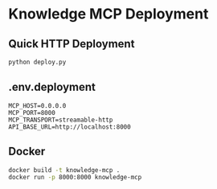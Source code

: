 # Knowledge MCP Deployment

## Quick HTTP Deployment

```bash
python deploy.py
```

## .env.deployment

```env
MCP_HOST=0.0.0.0
MCP_PORT=8000
MCP_TRANSPORT=streamable-http
API_BASE_URL=http://localhost:8000
```

## Docker

```bash
docker build -t knowledge-mcp .
docker run -p 8000:8000 knowledge-mcp
```


